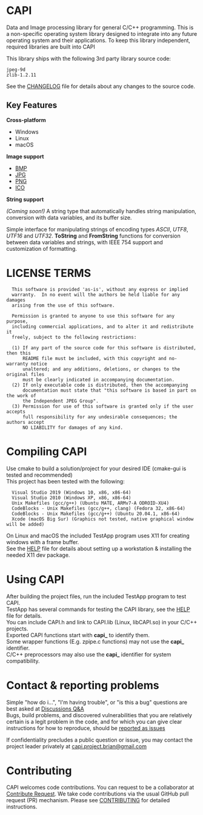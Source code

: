 # CAPI

Data and Image processing library for general C/C++ programming. This is a non-specific operating system library designed to integrate into any future operating system and their applications. To keep this library independent, required libraries are built into CAPI

This library ships with the following 3rd party library source code:  
```
jpeg-9d  
zlib-1.2.11  
```
See the [CHANGELOG](https://github.com/b-sullender/CAPI/blob/main/CHANGELOG.md) file for details about any changes to the source code.

## Key Features

**Cross-platform**

- Windows
- Linux
- macOS

**Image support**

- [BMP](https://wikipedia.org/wiki/BMP_file_format)
- [JPG](https://wikipedia.org/wiki/JPEG)
- [PNG](https://wikipedia.org/wiki/Portable_Network_Graphics)
- [ICO](https://wikipedia.org/wiki/ICO_(file_format))

**String support**

*(Coming soon!)* A string type that automatically handles string manipulation, conversion with data variables, and its buffer size.

Simple interface for manipulating strings of encoding types *ASCII*, *UTF8*, *UTF16* and *UTF32*. **ToString** and **FromString** functions for conversion between data variables and strings, with IEEE 754 support and customization of formatting.

LICENSE TERMS
=============
```
  This software is provided 'as-is', without any express or implied
  warranty.  In no event will the authors be held liable for any damages
  arising from the use of this software.
  
  Permission is granted to anyone to use this software for any purpose,
  including commercial applications, and to alter it and redistribute it
  freely, subject to the following restrictions:
  
  (1) If any part of the source code for this software is distributed, then this
      README file must be included, with this copyright and no-warranty notice
      unaltered; and any additions, deletions, or changes to the original files
      must be clearly indicated in accompanying documentation.
  (2) If only executable code is distributed, then the accompanying
      documentation must state that "this software is based in part on the work of
      the Independent JPEG Group".
  (3) Permission for use of this software is granted only if the user accepts
      full responsibility for any undesirable consequences; the authors accept
      NO LIABILITY for damages of any kind.
```

# Compiling CAPI
Use cmake to build a solution/project for your desired IDE (cmake-gui is tested and recommended)  
This project has been tested with the following:  
```
  Visual Studio 2019 (Windows 10, x86, x86-64)
  Visual Studio 2010 (Windows XP, x86, x86-64)
  Unix Makefiles (gcc/g++) (Ubuntu MATE, ARMv7-A ODROID-XU4)
  CodeBlocks - Unix Makefiles (gcc/g++, clang) (Fedora 32, x86-64)
  CodeBlocks - Unix Makefiles (gcc/g++) (Ubuntu 20.04.1, x86-64)
  Xcode (macOS Big Sur) (Graphics not tested, native graphical window will be added)
```
On Linux and macOS the included TestApp program uses X11 for creating windows with a frame buffer.  
See the [HELP](https://github.com/b-sullender/CAPI/blob/main/HELP.md) file for details about setting up a workstation & installing the needed X11 dev package.  

# Using CAPI
After building the project files, run the included TestApp program to test CAPI.  
TestApp has several commands for testing the CAPI library, see the [HELP](https://github.com/b-sullender/CAPI/blob/main/HELP.md) file for details.  
You can include CAPI.h and link to CAPI.lib (Linux, libCAPI.so) in your C/C++ projects.  
Exported CAPI functions start with **capi_** to identify them.  
Some wrapper functions (E.g. zpipe.c functions) may not use the **capi_** identifier.  
C/C++ preprocessors may also use the **capi_** identifier for system compatibility.  

# Contact & reporting problems
Simple "how do i...", "I'm having trouble", or "is this a bug" questions are best asked at [Discussions Q&A](https://github.com/b-sullender/CAPI/discussions/categories/q-a)  
Bugs, build problems, and discovered vulnerabilities that you are relatively certain is a legit problem in the code, and for which you can give clear instructions for how to reproduce, should be [reported as issues](https://github.com/b-sullender/CAPI/issues)

If confidentiality precludes a public question or issue, you may contact the project leader privately at capi.project.brian@gmail.com

# Contributing
CAPI welcomes code contributions. You can request to be a collaborator at [Contribute Request](https://github.com/b-sullender/CAPI/discussions/categories/contribute-request). We take code contributions via the usual GitHub pull request (PR) mechanism. Please see [CONTRIBUTING](https://github.com/b-sullender/CAPI/blob/main/CONTRIBUTING.md) for detailed instructions.
